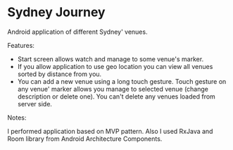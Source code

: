 # Sydney Journey
Android application of different Sydney' venues.

Features:

* Start screen allows watch and manage to some venue's marker.
* If you allow application to use geo location you can view all venues sorted by distance from you.
* You can add a new venue using a long touch gesture. Touch gesture on any venue' marker allows you manage to selected venue (change description or delete one). You can't delete any venues loaded from server side.

Notes:

I performed application based on MVP pattern. Also I used RxJava and Room library from Android Architecture Components.
